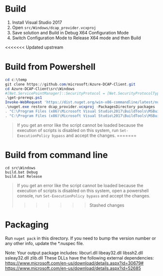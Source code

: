 # Build
1. Install Visual Studio 2017
1. Open `src/Windows/dcap_provider.vcxproj`
1. Save solution and Build in Debug X64 Configuration Mode
1. Switch Configuration Mode to Release X64 mode and then Build

<<<<<<< Updated upstream
# Build from Powershell
```powershell
cd c:\temp
git clone https://github.com/microsoft/Azure-DCAP-Client.git
cd Azure-DCAP-Client\src\Windows
#[Net.ServicePointManager]::SecurityProtocol = [Net.SecurityProtocolType]::Tls12 # Uncomment this line in case you get an error like: The request was aborted: Could not create SSL/TLS secure channel
.\get-prereqs.ps1
Invoke-WebRequest 'https://dist.nuget.org/win-x86-commandline/latest/nuget.exe' -OutFile .\nuget.exe
.\nuget.exe restore dcap_provider.vcxproj -PackagesDirectory packages
. "C:\Program Files (x86)\Microsoft Visual Studio\2017\BuildTools\MSBuild\15.0\Bin\MSBuild.exe" 'dcap_provider.vcxproj' /p:Configuration="Debug;Platform=x64"
. "C:\Program Files (x86)\Microsoft Visual Studio\2017\BuildTools\MSBuild\15.0\Bin\MSBuild.exe" 'dcap_provider.vcxproj' /p:Configuration="Release;Platform=x64"
```
> If you get an error like the script cannot be loaded because the execution of scripts is disabled on this system, run `Set-ExecutionPolicy bypass` and accept the changes.
=======
# Build from command line
```batch
cd src\Windows
build.bat Debug
build.bat Release
```
> If you get an error like the script cannot be loaded because the execution of scripts is disabled on this system, open a powershell console, run `Set-ExecutionPolicy bypass` and accept the changes.
>>>>>>> Stashed changes


# Packaging
Run `nuget pack` in this directory. If you need to bump the version number
or any other info, update the *.nuspec file.

Note: Your output package includes:
  libcurl.dll
  libeay32.dll
  libssh2.dll
  ssleay32.dll
  zlib.dll
These DLLs have the following external dependencies:
https://www.microsoft.com/en-us/download/details.aspx?id=30679#
https://www.microsoft.com/en-us/download/details.aspx?id=52685

